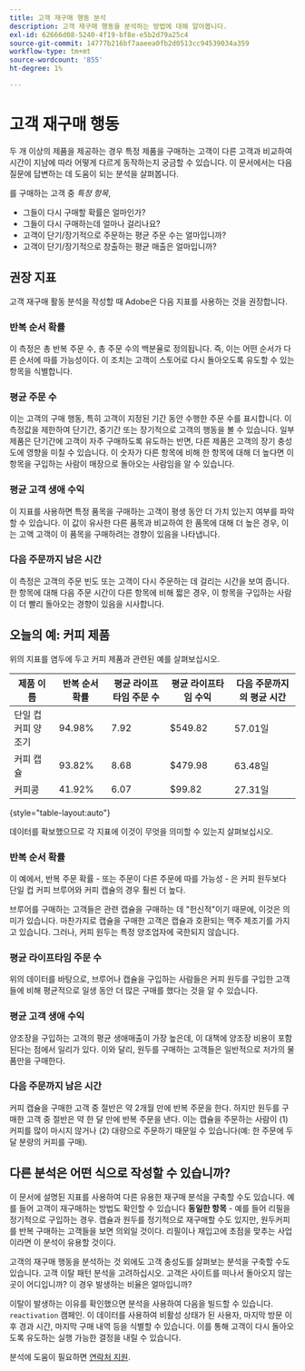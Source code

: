 ```yaml
---
title: 고객 재구매 행동 분석
description: 고객 재구매 행동을 분석하는 방법에 대해 알아봅니다.
exl-id: 62666d08-5240-4f19-bf8e-e5b2d79a25c4
source-git-commit: 14777b216bf7aaeea0fb2d0513cc94539034a359
workflow-type: tm+mt
source-wordcount: '855'
ht-degree: 1%

---
```


# 고객 재구매 행동

두 개 이상의 제품을 제공하는 경우 특정 제품을 구매하는 고객이 다른 고객과 비교하여 시간이 지남에 따라 어떻게 다르게 동작하는지 궁금할 수 있습니다. 이 문서에서는 다음 질문에 답변하는 데 도움이 되는 분석을 살펴봅니다.

를 구매하는 고객 중 *특정 항목*,

* 그들이 다시 구매할 확률은 얼마인가?
* 그들이 다시 구매하는데 얼마나 걸리나요?
* 고객이 단기/장기적으로 주문하는 평균 주문 수는 얼마입니까?
* 고객이 단기/장기적으로 창출하는 평균 매출은 얼마입니까?

## 권장 지표

고객 재구매 활동 분석을 작성할 때 Adobe은 다음 지표를 사용하는 것을 권장합니다.

### 반복 순서 확률

이 측정은 총 반복 주문 수, 총 주문 수의 백분율로 정의됩니다. 즉, 이는 어떤 순서가 다른 순서에 따를 가능성이다. 이 조치는 고객이 스토어로 다시 돌아오도록 유도할 수 있는 항목을 식별합니다.

### 평균 주문 수

이는 고객의 구매 행동, 특히 고객이 지정된 기간 동안 수행한 주문 수를 표시합니다. 이 측정값을 제한하여 단기간, 중기간 또는 장기적으로 고객의 행동을 볼 수 있습니다. 일부 제품은 단기간에 고객이 자주 구매하도록 유도하는 반면, 다른 제품은 고객의 장기 충성도에 영향을 미칠 수 있습니다. 이 숫자가 다른 항목에 비해 한 항목에 대해 더 높다면 이 항목을 구입하는 사람이 매장으로 돌아오는 사람임을 알 수 있습니다.

### 평균 고객 생애 수익

이 지표를 사용하면 특정 품목을 구매하는 고객이 평생 동안 더 가치 있는지 여부를 파악할 수 있습니다. 이 값이 유사한 다른 품목과 비교하여 한 품목에 대해 더 높은 경우, 이는 고액 고객이 이 품목을 구매하려는 경향이 있음을 나타냅니다.

### 다음 주문까지 남은 시간

이 측정은 고객의 주문 빈도 또는 고객이 다시 주문하는 데 걸리는 시간을 보여 줍니다. 한 항목에 대해 다음 주문 시간이 다른 항목에 비해 짧은 경우, 이 항목을 구입하는 사람이 더 빨리 돌아오는 경향이 있음을 시사합니다.

## 오늘의 예: 커피 제품

위의 지표를 염두에 두고 커피 제품과 관련된 예를 살펴보십시오.

| **제품 이름** | **반복 순서 확률** | **평균 라이프타임 주문 수** | **평균 라이프타임 수익** | **다음 주문까지의 평균 시간** |
|-----|-----|-----|-----|-----|
| 단일 컵 커피 양조기 | 94.98% | 7.92 | $549.82 | 57.01일 |
| 커피 캡슐 | 93.82% | 8.68 | $479.98 | 63.48일 |
| 커피콩 | 41.92% | 6.07 | $99.82 | 27.31일 |

{style="table-layout:auto"}

데이터를 확보했으므로 각 지표에 이것이 무엇을 의미할 수 있는지 살펴보십시오.

### 반복 순서 확률

이 예에서, 반복 주문 확률 - 또는 주문이 다른 주문에 따를 가능성 - 은 커피 원두보다 단일 컵 커피 브루어와 커피 캡슐의 경우 훨씬 더 높다.

브루어를 구매하는 고객들은 관련 캡슐을 구매하는 데 &quot;헌신적&quot;이기 때문에, 이것은 의미가 있습니다. 마찬가지로 캡슐을 구매한 고객은 캡슐과 호환되는 맥주 제조기를 가지고 있습니다. 그러나, 커피 원두는 특정 양조업자에 국한되지 않습니다.

### 평균 라이프타임 주문 수

위의 데이터를 바탕으로, 브루어나 캡슐을 구입하는 사람들은 커피 원두를 구입한 고객들에 비해 평균적으로 일생 동안 더 많은 구매를 했다는 것을 알 수 있습니다.

### 평균 고객 생애 수익

양조장을 구입하는 고객의 평균 생애매출이 가장 높은데, 이 대책에 양조장 비용이 포함된다는 점에서 일리가 있다. 이와 달리, 원두를 구매하는 고객들은 일반적으로 저가의 물품만을 구매한다.

### 다음 주문까지 남은 시간

커피 캡슐을 구매한 고객 중 절반은 약 2개월 만에 반복 주문을 한다. 하지만 원두를 구매한 고객 중 절반은 약 한 달 만에 반복 주문을 낸다. 이는 캡슐을 주문하는 사람이 (1) 커피를 많이 마시지 않거나 (2) 대량으로 주문하기 때문일 수 있습니다(예: 한 주문에 두 달 분량의 커피를 구매).

## 다른 분석은 어떤 식으로 작성할 수 있습니까?

이 문서에 설명된 지표를 사용하여 다른 유용한 재구매 분석을 구축할 수도 있습니다. 예를 들어 고객이 재구매하는 방법도 확인할 수 있습니다 **동일한 항목** - 예를 들어 리필을 정기적으로 구입하는 경우. 캡슐과 원두를 정기적으로 재구매할 수도 있지만, 원두커피를 반복 구매하는 고객들을 보면 의외일 것이다. 리필이나 재입고에 초점을 맞추는 사업이라면 이 분석이 유용할 것이다.

고객의 재구매 행동을 분석하는 것 외에도 고객 충성도를 살펴보는 분석을 구축할 수도 있습니다. 고객 이탈 패턴 분석을 고려하십시오. 고객은 사이트를 떠나서 돌아오지 않는 곳이 어디입니까? 이 경우 발생하는 비율은 얼마입니까?

이탈이 발생하는 이유를 확인했으면 분석을 사용하여 다음을 빌드할 수 있습니다. `reactivation` 캠페인. 이 데이터를 사용하여 비활성 상태가 된 사용자, 마지막 방문 이후 경과 시간, 마지막 구매 내역 등을 식별할 수 있습니다. 이를 통해 고객이 다시 돌아오도록 유도하는 실행 가능한 결정을 내릴 수 있습니다.

분석에 도움이 필요하면 [연락처 지원](https://experienceleague.adobe.com/docs/commerce-knowledge-base/kb/troubleshooting/miscellaneous/mbi-service-policies.html?lang=en).
